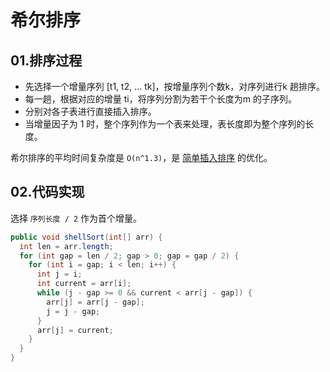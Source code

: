 # 希尔排序

## 01.排序过程
- 先选择一个增量序列 [t1, t2, ... tk]，按增量序列个数k，对序列进行k 趟排序。
- 每一趟，根据对应的增量 ti，将序列分割为若干个长度为m 的子序列。
- 分别对各子表进行直接插入排序。
- 当增量因子为 1 时，整个序列作为一个表来处理，表长度即为整个序列的长度。

希尔排序的平均时间复杂度是 `O(n^1.3)`，是 [简单插入排序]() 的优化。

## 02.代码实现
选择 `序列长度 / 2` 作为首个增量。
```java
public void shellSort(int[] arr) {
  int len = arr.length;
  for (int gap = len / 2; gap > 0; gap = gap / 2) {
    for (int i = gap; i < len; i++) {
      int j = i;
      int current = arr[i];
      while (j - gap >= 0 && current < arr[j - gap]) {
        arr[j] = arr[j - gap];
        j = j - gap; 
      }
      arr[j] = current;
    }
  }
}
```